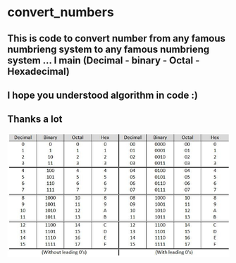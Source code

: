 # convert_numbers
This is code to convert number from any famous numbrieng system to any famous numbrieng system
... I main (Decimal - binary - Octal - Hexadecimal)
------------------------------------------
I hope you understood algorithm in code :)
------------------------------------------
Thanks a lot
------------------------------------------
![](systems.jpg)
